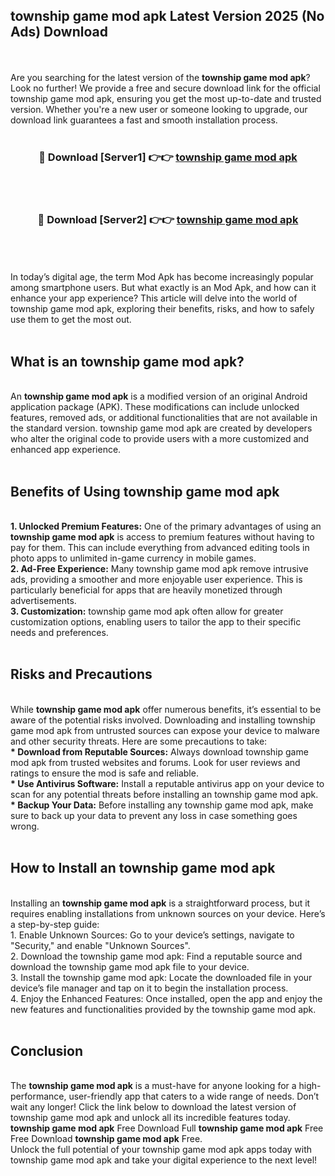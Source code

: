 ## township game mod apk Latest Version 2025 (No Ads) Download
<br><br>
Are you searching for the latest version of the <strong>township game mod apk</strong>? Look no further! We provide a free and secure download link for the official township game mod apk, ensuring you get the most up-to-date and trusted version. Whether you're a new user or someone looking to upgrade, our download link guarantees a fast and smooth installation process.
<br>
<br>
<div align="center">
<h3>🔴 Download [Server1] 👉👉 <a href="https://modyolo.store/township_game_mod_apk">township game mod apk</a></h3><br>
<br>
<h3>🔴 Download [Server2] 👉👉 <a href="https://modyolo.store/township_game_mod_apk">township game mod apk</a></h3><br>
</div>
<br>
<br>
In today’s digital age, the term Mod Apk has become increasingly popular among smartphone users. But what exactly is an Mod Apk, and how can it enhance your app experience? This article will delve into the world of township game mod apk, exploring their benefits, risks, and how to safely use them to get the most out.
<br>
<br>
<h2>What is an township game mod apk?</h2>
<br>
An <strong>township game mod apk</strong> is a modified version of an original Android application package (APK). These modifications can include unlocked features, removed ads, or additional functionalities that are not available in the standard version. township game mod apk are created by developers who alter the original code to provide users with a more customized and enhanced app experience.
<br>
<br>
<h2>Benefits of Using township game mod apk</h2>
<br>
<strong> 1. Unlocked Premium Features:</strong> One of the primary advantages of using an <strong>township game mod apk</strong> is access to premium features without having to pay for them. This can include everything from advanced editing tools in photo apps to unlimited in-game currency in mobile games.
<br>
<strong> 2. Ad-Free Experience:</strong> Many township game mod apk remove intrusive ads, providing a smoother and more enjoyable user experience. This is particularly beneficial for apps that are heavily monetized through advertisements.
<br>
<strong> 3. Customization:</strong> township game mod apk often allow for greater customization options, enabling users to tailor the app to their specific needs and preferences.
<br>
<br>
<h2>Risks and Precautions</h2>
<br>
While <strong>township game mod apk</strong> offer numerous benefits, it’s essential to be aware of the potential risks involved. Downloading and installing township game mod apk from untrusted sources can expose your device to malware and other security threats. Here are some precautions to take:
<br>
<strong> * Download from Reputable Sources:</strong> Always download township game mod apk from trusted websites and forums. Look for user reviews and ratings to ensure the mod is safe and reliable.
<br>
<strong> * Use Antivirus Software:</strong> Install a reputable antivirus app on your device to scan for any potential threats before installing an township game mod apk.
<br>
<strong> * Backup Your Data:</strong> Before installing any township game mod apk, make sure to back up your data to prevent any loss in case something goes wrong.
<br>
<br>
<h2>How to Install an township game mod apk</h2>
<br>
Installing an <strong>township game mod apk</strong> is a straightforward process, but it requires enabling installations from unknown sources on your device. Here’s a step-by-step guide:
<br>
 1. Enable Unknown Sources: Go to your device’s settings, navigate to "Security," and enable "Unknown Sources".
<br>
 2. Download the township game mod apk: Find a reputable source and download the township game mod apk file to your device.
<br>
 3. Install the township game mod apk: Locate the downloaded file in your device’s file manager and tap on it to begin the installation process.
<br>
 4. Enjoy the Enhanced Features: Once installed, open the app and enjoy the new features and functionalities provided by the township game mod apk.
<br>
<br>
<h2><strong>Conclusion</strong></h2>
<br>
The <strong>township game mod apk</strong> is a must-have for anyone looking for a high-performance, user-friendly app that caters to a wide range of needs. Don’t wait any longer! Click the link below to download the latest version of township game mod apk and unlock all its incredible features today.
<br>
<strong>township game mod apk</strong> Free Download Full <strong>township game mod apk</strong> Free Free Download <strong>township game mod apk</strong> Free.
<br>
Unlock the full potential of your township game mod apk apps today with township game mod apk and take your digital experience to the next level!


